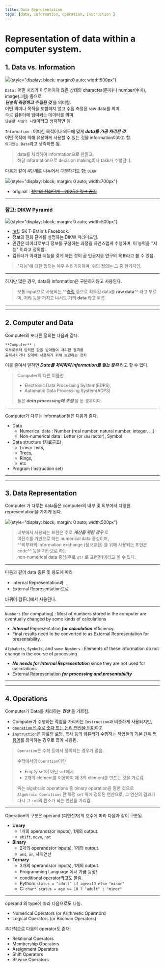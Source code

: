 ```yaml
---
title: Data Representation 
tags: [data, information, operation, instruction ]
---
```

# Representation of data within a computer system.

## 1. Data vs. Information

![](../ch01/img/data_information.png){style="display: block; margin:0 auto; width:500px"}

`Data`
: 어떤 처리가 이루어지지 않은 상태의 character(문자)나 number(수치), image(그림) 등으로  
***단순히 측정하고 수집된 것*** 을 의미함.  
어떤 의미나 목적을 포함하지 않고 수집 측정된 raw data를 의미.  
주로 컴퓨터에 입력되는 데이터를 의미.  
`단순한 사실의 나열`이라고 생각하면 됨.

`Information`
: 어떠한 목적이나 의도에 맞게 ***data를 가공 처리한 것***.  
어떤 목적에 의해 유용하게 사용할 수 있는 것을 information이라고 함.  
`의미있는 Data`라고 생각하면 됨.

> data를 처리하여 information으로 만들고,  
해당 information으로 decision making이나 task가 수행된다.

다음과 같이 4단계로 나누어서 구분하기도 함: `DIKW` 

![](./img/dikw.svg){style="display: block; margin: 0 auto; width:700px"}

* original : [~~정보의 진화단계 - 2025.2 링크 끊김~~](http://egloos.zum.com/yjhyjh/v/39721)

---
### 참고: DIKW Pyramid
![](./img/DIKW_pyramid.png){style="display: block; margin: 0 auto; width:500px"}

* [ref.](https://www.facebook.com/photo?fbid=305573416480146&set=a.302919646745523&locale=ko_KR): SK T-Brain's Facebook.
* 정보의 진화 단계를 설명하는 DIKW 피라미드임. 
* 인간은 데이터로부터 정보를 구성하는 과정을 자연스럽게 수행하며, 이 능력을 "지능" 이라고 정의함.
* 컴퓨터가 이러한 지능을 갖게 하는 것이 곧 인공지능 연구의 목표라고 볼 수 있음.

> "지능"에 대한 정의는 매우 여러가지이며, 위의 정의는 그 중 한가지임.

---
하지만 많은 경우, data와 information은 구분하지않고 사용된다. 

>보통 input으로 사용되는 ^^[측정](https://dsaint31.tistory.com/469#%EC%B0%B8%EA%B3%A0%3A%20Measurement(%EC%B8%A1%EC%A0%95)%EC%9D%B4%EB%9E%80%3F-1-4) 등으로 획득된 data를 **raw data**^^ 라고 부르며, 처리 등을 거치고 나서도 거의 **data** 라고 부름.

---

---

## 2. Computer and Data

Computer의 또다른 정의는 다음과 같다.  

    **Computer** :  
    외부로부터 입력된 값을 받아들여 처리한 결과를  
    출력시키거나 장래에 사용하기 위해 보관하는 장치

이를 줄여서 말하면 ***Data를 처리하여 information를 얻는 장치*** 라고 할 수 있다.

> Computer의 다른 이름인  
> 
> * Electronic Data Processing System(EDPS),  
> * Automatic Data Processing System(ADPS) 
>  
> 들은 ***data processing에 초점*** 을 둔 경우이다.

---

Computer가 다루는 information들은 다음과 같다.

* Data
    * Numerical data : Number (real number, natural number, integer, ...)
    * Non-numerical data : Letter (or `char`actor), Symbol
* Data structure (자료구조)
    * Linear Lists, 
    * Trees, 
    * Rings, 
    * etc
* Program (Instruction set)

---

---

## 3. Data Representation

Computer 가 다루는 data들은 computer의 내부 및 외부에서 다양한 representation을 가지게 된다.

![](../ch01/img/data_representation.png){style="display: block; margin: 0 auto; width:500px"}

> 내부에서 사용되는 표현은 주로 ***계산을 위한 경우*** 로  
> 이진수를 기반으로 하는 numerical data 중심이며,  
> ^^외부와의 Information exchange (정보교환) 을 위해 사용되는 표현은 code^^ 등을 기반으로 하는  
> non-numerical data 중심(주로 `str` 로 표현됨)이라고 볼 수 있다.

---

다음과 같이 data 종류 및 용도에 따라 

* Internal Representation과 
* External Representation으로 

바뀌어 컴퓨터에서 사용된다. 

---

`Numbers` (for computing)
: Most of numbers stored in the computer are eventually changed by some kinds of calculations

* ***Internal*** Representation ***for calculation*** efficiency.
* Final results need to be converted to as External Representation for presentability.

`Alphabets`, `Symbols`, and `some Numbers` 
: Elements of these information do not change in the course of processing

* ***No needs for Internal Representation*** since they are not used for calculations
* External Representation ***for processing and presentability***

---

---


## 4. Operations

Computer가 Data를 처리하는 ***연산*** 을 가르킴.

* Computer가 수행하는 작업을 가리키는 `Instruction`과 비슷하게 사용되지만,
* <u>`operation`은 주로 숫자 또는 논리 연산을 의미</u>하고 
* <u>`instruction`은 자료의 로딩, 복사 등의 컴퓨터가 수행하는 작업들의 기본 단위 명령어</u>를 의미하는 경우로 많이 사용됨.

> `Operation`은 수학 등에서 정의되는 경우가 많음.  
>   
> 수학에서의 `Operation`이란  
> 
> * Empty set이 아닌 `set`에서 
> * 2개의 element를 이용하여 제 3의 element를 만드는 것을 가르킴.
>
> 위는 algebraic operations 중 binary operation을 말한 것으로  
> `Algebraic Operations`  란 특정 `set` 위에 정의된 연산으로, 그 연산의 결과가 다시 그 `set`의 원소가 되는 연산을 가리킴.


---

Operation의 구분은 operand (피연산자)의 갯수에 따라 다음과 같이 구분됨.

* **Unary**
    * 1개의 operands(or inputs), 1개의 output.
    * `shift`, `move`, `not`
* **Binary**
    * 2개의 operands(or inputs), 1개의 output.
    * `and`, `or`, 사칙연산
* **Ternary** 
    * 3개의 operands(or inputs), 1개의 output.
    * Programming Language 에서 가끔 등장!
    * conditional operator라고도 불림.
    * Python: `status = "adult" if age>=19 else "minor"`
    * C: `char* status = age >= 19 ? "adult" : "minor"`     

---

operand 의 type에 따라 다음으로도 나뉨.

* Numerical Operators (or Arithmetic Operators)
* Logical Operators (or Boolean Operators)

추가적으로 다음의 operator도 존재:

* Relational Operators
* Membership Operators
* Assignment Operators
* Shift Operators
* Bitwise Operators